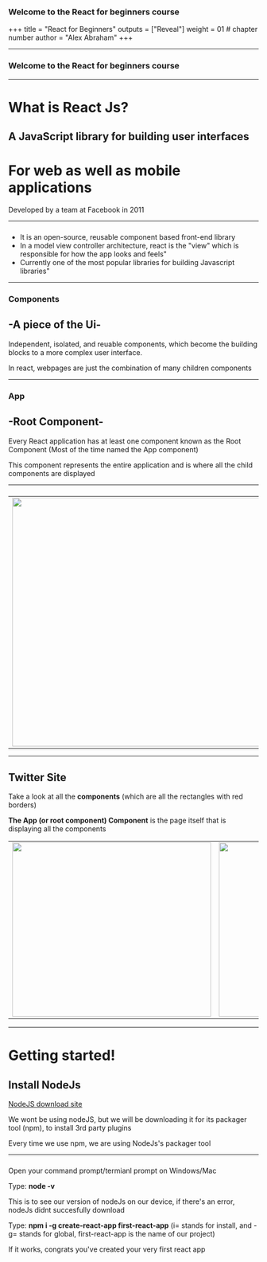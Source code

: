 ### Welcome to the React for beginners course
+++
title = "React for Beginners"
outputs = ["Reveal"]
weight = 01 # chapter number
author = "Alex Abraham"
+++

---
### Welcome to the React for beginners course
---
# What is React Js?

 ## A JavaScript library for building user interfaces
 # For web as well as mobile applications
 Developed by a team at Facebook in 2011
  
---
  
### 
<ul>
<li>It is an open-source, reusable component based front-end library</li>
<li>In a model view controller architecture, react is the "view" which is responsible for how 
  the app looks and feels"</li>
<li>Currently one of the most popular libraries for building Javascript libraries"</li>
</ul>

---

### Components
<h2>-A piece of the Ui-</h2>
<p>Independent, isolated, and reuable components, which become the building blocks to 
a more complex user interface.</p>
<p>In react, webpages are just the combination of many children components</p>

---
### App
<h2>-Root Component-</h2>
<p>Every React application has at least one component known as the Root Component (Most of the time named the App component)</p>
<p>This component represents the entire application and is where all the child components are displayed</p>

---

###
<table style ="padding: 0; margin: 0; border-spacing: 0px;">
  <tr>
    <td>
 <img src="/softdev2-resources/images/react/React-Components-Example-1024x556.jpg" width="500" height="500"/>
      </td>
    <td>
 <p>Here we see several components</p>
 <ul>
  <li>NavBar</li>
  <li>Feed</li>
  <li>Who to Follow</li>
  <li>Profile dashboard</li>
  <li>Trends</li>
</ul>
      </td>
    </tr>
  </table>
 
 ---
 ###
 <h2>Twitter Site</h2>
 <p>Take a look at all the <strong>components</strong> (which are all the rectangles with red borders)</p>
 <p><strong>The App (or root component) Component</strong> is the page itself that is displaying all the components</p>

<table>
  <tr>
    <td>
 <img src="/softdev2-resources/images/react/twitterpage.jpg" width="400" height="350"/>
      </td>
    <td>
 <img src="/softdev2-resources/images/react/twitter-components.png" width="400" height="350"/>
      </td>
</tr>
</table>

---

### 
<h1>Getting started!</h1>
<h2>Install NodeJs</h2>
<a href="https://nodejs.org/en/" target="_blank">NodeJS download site</a>
<p>We wont be using nodeJS, but we will be downloading it for its packager tool (npm), to install 3rd party plugins</p>
<p> Every time we use npm, we are using NodeJs's packager tool</p>

---
###
<p>Open your command prompt/termianl prompt on Windows/Mac</p>
<p>Type: <strong> node -v</strong></p>
<p>This is to see our version of nodeJs on our device, if there's an error, nodeJs didnt succesfully download</p>
<p>Type: <strong> npm i -g create-react-app first-react-app</strong> (i= stands for install, and -g= stands for global, first-react-app is the name of our project)</p>
<p>If it works, congrats you've created your very first react app</p>


 

